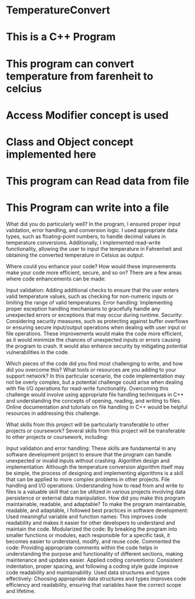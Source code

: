 # TemperatureConvert
# This is a C++ Program
# This program can convert temperature from farenheit to celcius
# Access Modifier concept is used
# Class and Object concept implemented here
# This program can Read data from file
# This Program can write into a file
 What did you do particularly well?
In the program, I ensured proper input validation, error handling, and conversion logic. I used appropriate data types, such as floating-point numbers, to handle decimal values in temperature conversions. Additionally, I implemented read-write functionality, allowing the user to input the temperature in Fahrenheit and obtaining the converted temperature in Celsius as output.

Where could you enhance your code?
How would these improvements make your code more efficient, secure, and so on?
There are a few areas where code enhancements can be made:

Input validation: Adding additional checks to ensure that the user enters valid temperature values, such as checking for non-numeric inputs or limiting the range of valid temperatures.
Error handling: Implementing proper exception handling mechanisms to gracefully handle any unexpected errors or exceptions that may occur during runtime.
Security: Considering security measures, such as protecting against buffer overflows or ensuring secure input/output operations when dealing with user input or file operations.
These improvements would make the code more efficient, as it would minimize the chances of unexpected inputs or errors causing the program to crash. It would also enhance security by mitigating potential vulnerabilities in the code.

Which pieces of the code did you find most challenging to write, and how did you overcome this? What tools or resources are you adding to your support network?
In this particular scenario, the code implementation may not be overly complex, but a potential challenge could arise when dealing with file I/O operations for read-write functionality. Overcoming this challenge would involve using appropriate file handling techniques in C++ and understanding the concepts of opening, reading, and writing to files. Online documentation and tutorials on file handling in C++ would be helpful resources in addressing this challenge.

What skills from this project will be particularly transferable to other projects or coursework?
Several skills from this project will be transferable to other projects or coursework, including:

Input validation and error handling: These skills are fundamental in any software development project to ensure that the program can handle unexpected or invalid inputs without crashing.
Algorithm design and implementation: Although the temperature conversion algorithm itself may be simple, the process of designing and implementing algorithms is a skill that can be applied to more complex problems in other projects.
File handling and I/O operations: Understanding how to read from and write to files is a valuable skill that can be utilized in various projects involving data persistence or external data manipulation.
How did you make this program maintainable, readable, and adaptable?
To make the program maintainable, readable, and adaptable, I followed best practices in software development:
Used meaningful variable and function names: This improves code readability and makes it easier for other developers to understand and maintain the code.
Modularized the code: By breaking the program into smaller functions or modules, each responsible for a specific task, it becomes easier to understand, modify, and reuse code.
Commented the code: Providing appropriate comments within the code helps in understanding the purpose and functionality of different sections, making maintenance and updates easier.
Applied coding conventions: Consistent indentation, proper spacing, and following a coding style guide improve code readability and maintainability.
Used data structures and types effectively: Choosing appropriate data structures and types improves code efficiency and readability, ensuring that variables have the correct scope and lifetime.
